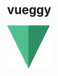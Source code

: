 # vueggy

<img src="https://github.com/justbefree/vueggy/blob/master/examples/assets/logo/logo.png" width="100" height="100"/>
